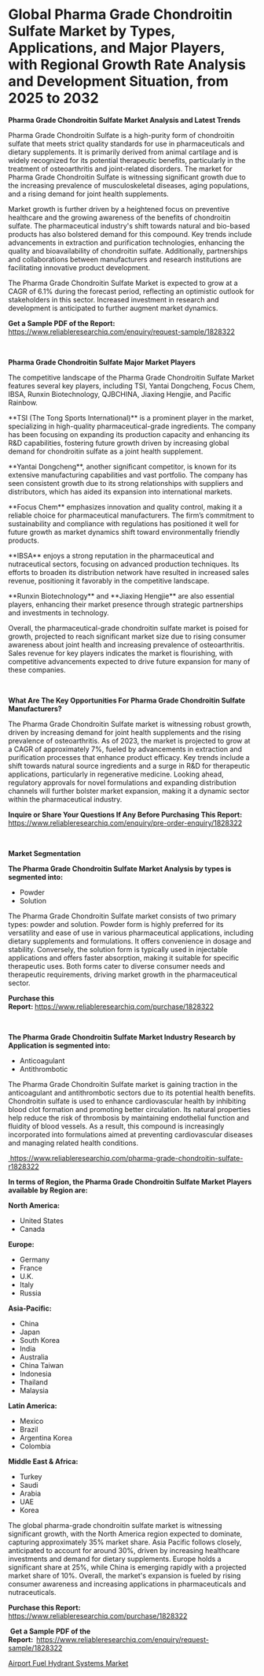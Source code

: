 <p><h1>Global Pharma Grade Chondroitin Sulfate Market by Types, Applications, and Major Players, with Regional Growth Rate Analysis and Development Situation, from 2025 to 2032</h1></p><p><strong>Pharma Grade Chondroitin Sulfate Market Analysis and Latest Trends</strong></p>
<p><p>Pharma Grade Chondroitin Sulfate is a high-purity form of chondroitin sulfate that meets strict quality standards for use in pharmaceuticals and dietary supplements. It is primarily derived from animal cartilage and is widely recognized for its potential therapeutic benefits, particularly in the treatment of osteoarthritis and joint-related disorders. The market for Pharma Grade Chondroitin Sulfate is witnessing significant growth due to the increasing prevalence of musculoskeletal diseases, aging populations, and a rising demand for joint health supplements.</p><p>Market growth is further driven by a heightened focus on preventive healthcare and the growing awareness of the benefits of chondroitin sulfate. The pharmaceutical industry's shift towards natural and bio-based products has also bolstered demand for this compound. Key trends include advancements in extraction and purification technologies, enhancing the quality and bioavailability of chondroitin sulfate. Additionally, partnerships and collaborations between manufacturers and research institutions are facilitating innovative product development.</p><p>The Pharma Grade Chondroitin Sulfate Market is expected to grow at a CAGR of 6.1% during the forecast period, reflecting an optimistic outlook for stakeholders in this sector. Increased investment in research and development is anticipated to further augment market dynamics.</p></p>
<p><strong>Get a Sample PDF of the Report:&nbsp;</strong> <a href="https://www.reliableresearchiq.com/enquiry/request-sample/1828322?utm_campaign=2335&utm_medium=2&utm_source=Github&utm_content=ia&utm_term=28022025&utm_id=pharma-grade-chondroitin-sulfate">https://www.reliableresearchiq.com/enquiry/request-sample/1828322</a></p>
<p>&nbsp;</p>
<p><strong>Pharma Grade Chondroitin Sulfate Major Market Players</strong></p>
<p><p>The competitive landscape of the Pharma Grade Chondroitin Sulfate Market features several key players, including TSI, Yantai Dongcheng, Focus Chem, IBSA, Runxin Biotechnology, QJBCHINA, Jiaxing Hengjie, and Pacific Rainbow. </p><p>**TSI (The Tong Sports International)** is a prominent player in the market, specializing in high-quality pharmaceutical-grade ingredients. The company has been focusing on expanding its production capacity and enhancing its R&D capabilities, fostering future growth driven by increasing global demand for chondroitin sulfate as a joint health supplement.</p><p>**Yantai Dongcheng**, another significant competitor, is known for its extensive manufacturing capabilities and vast portfolio. The company has seen consistent growth due to its strong relationships with suppliers and distributors, which has aided its expansion into international markets.</p><p>**Focus Chem** emphasizes innovation and quality control, making it a reliable choice for pharmaceutical manufacturers. The firm’s commitment to sustainability and compliance with regulations has positioned it well for future growth as market dynamics shift toward environmentally friendly products.</p><p>**IBSA** enjoys a strong reputation in the pharmaceutical and nutraceutical sectors, focusing on advanced production techniques. Its efforts to broaden its distribution network have resulted in increased sales revenue, positioning it favorably in the competitive landscape.</p><p>**Runxin Biotechnology** and **Jiaxing Hengjie** are also essential players, enhancing their market presence through strategic partnerships and investments in technology. </p><p>Overall, the pharmaceutical-grade chondroitin sulfate market is poised for growth, projected to reach significant market size due to rising consumer awareness about joint health and increasing prevalence of osteoarthritis. Sales revenue for key players indicates the market is flourishing, with competitive advancements expected to drive future expansion for many of these companies.</p></p>
<p>&nbsp;</p>
<p><strong>What Are The Key Opportunities For Pharma Grade Chondroitin Sulfate Manufacturers?</strong></p>
<p><p>The Pharma Grade Chondroitin Sulfate market is witnessing robust growth, driven by increasing demand for joint health supplements and the rising prevalence of osteoarthritis. As of 2023, the market is projected to grow at a CAGR of approximately 7%, fueled by advancements in extraction and purification processes that enhance product efficacy. Key trends include a shift towards natural source ingredients and a surge in R&D for therapeutic applications, particularly in regenerative medicine. Looking ahead, regulatory approvals for novel formulations and expanding distribution channels will further bolster market expansion, making it a dynamic sector within the pharmaceutical industry.</p></p>
<p><strong>Inquire or Share Your Questions If Any Before Purchasing This Report:</strong> <a href="https://www.reliableresearchiq.com/enquiry/pre-order-enquiry/1828322?utm_campaign=2335&utm_medium=2&utm_source=Github&utm_content=ia&utm_term=28022025&utm_id=pharma-grade-chondroitin-sulfate">https://www.reliableresearchiq.com/enquiry/pre-order-enquiry/1828322</a></p>
<p>&nbsp;</p>
<p><strong>Market Segmentation</strong></p>
<p><strong>The Pharma Grade Chondroitin Sulfate Market Analysis by types is segmented into:</strong></p>
<p><ul><li>Powder</li><li>Solution</li></ul></p>
<p><p>The Pharma Grade Chondroitin Sulfate market consists of two primary types: powder and solution. Powder form is highly preferred for its versatility and ease of use in various pharmaceutical applications, including dietary supplements and formulations. It offers convenience in dosage and stability. Conversely, the solution form is typically used in injectable applications and offers faster absorption, making it suitable for specific therapeutic uses. Both forms cater to diverse consumer needs and therapeutic requirements, driving market growth in the pharmaceutical sector.</p></p>
<p><strong>Purchase this Report:&nbsp;</strong><a href="https://www.reliableresearchiq.com/purchase/1828322?utm_campaign=2335&utm_medium=2&utm_source=Github&utm_content=ia&utm_term=28022025&utm_id=pharma-grade-chondroitin-sulfate">https://www.reliableresearchiq.com/purchase/1828322</a></p>
<p>&nbsp;</p>
<p><strong>The Pharma Grade Chondroitin Sulfate Market Industry Research by Application is segmented into:</strong></p>
<p><ul><li>Anticoagulant</li><li>Antithrombotic</li></ul></p>
<p><p>The Pharma Grade Chondroitin Sulfate market is gaining traction in the anticoagulant and antithrombotic sectors due to its potential health benefits. Chondroitin sulfate is used to enhance cardiovascular health by inhibiting blood clot formation and promoting better circulation. Its natural properties help reduce the risk of thrombosis by maintaining endothelial function and fluidity of blood vessels. As a result, this compound is increasingly incorporated into formulations aimed at preventing cardiovascular diseases and managing related health conditions.</p></p>
<p><a href="https://www.reliableresearchiq.com/pharma-grade-chondroitin-sulfate-r1828322?utm_campaign=2335&utm_medium=2&utm_source=Github&utm_content=ia&utm_term=28022025&utm_id=pharma-grade-chondroitin-sulfate">&nbsp;https://www.reliableresearchiq.com/pharma-grade-chondroitin-sulfate-r1828322</a></p>
<p><strong>In terms of Region, the Pharma Grade Chondroitin Sulfate Market Players available by Region are:</strong></p>
<p>
    <p> <strong> North America: </strong>
        <ul>
            <li>United States</li>
            <li>Canada</li>
        </ul>
        </p> 
    <p> <strong> Europe: </strong>
        <ul>
            <li>Germany</li>
            <li>France</li>
            <li>U.K.</li>
            <li>Italy</li>
            <li>Russia</li>
        </ul>
        </p> 
    <p> <strong> Asia-Pacific: </strong>
        <ul>
            <li>China</li>
            <li>Japan</li>
            <li>South Korea</li>
            <li>India</li>
            <li>Australia</li>
            <li>China Taiwan</li>
            <li>Indonesia</li>
            <li>Thailand</li>
            <li>Malaysia</li>
        </ul>
        </p> 
    <p> <strong> Latin America: </strong>
        <ul>
            <li>Mexico</li>
            <li>Brazil</li>
            <li>Argentina Korea</li>
            <li>Colombia</li>
        </ul>
        </p> 
    <p> <strong> Middle East & Africa: </strong>
        <ul>
            <li>Turkey</li>
            <li>Saudi</li>
            <li>Arabia</li>
            <li>UAE</li>
            <li>Korea</li>
        </ul>
    </p>
    </p>
<p><p>The global pharma-grade chondroitin sulfate market is witnessing significant growth, with the North America region expected to dominate, capturing approximately 35% market share. Asia Pacific follows closely, anticipated to account for around 30%, driven by increasing healthcare investments and demand for dietary supplements. Europe holds a significant share at 25%, while China is emerging rapidly with a projected market share of 10%. Overall, the market's expansion is fueled by rising consumer awareness and increasing applications in pharmaceuticals and nutraceuticals.</p></p>
<p><strong>Purchase this Report: </strong><a href="https://www.reliableresearchiq.com/purchase/1828322?utm_campaign=2335&utm_medium=2&utm_source=Github&utm_content=ia&utm_term=28022025&utm_id=pharma-grade-chondroitin-sulfate">https://www.reliableresearchiq.com/purchase/1828322</a></p>
<p>&nbsp;<strong>Get a Sample PDF of the Report:&nbsp;&nbsp;</strong><a href="https://www.reliableresearchiq.com/enquiry/request-sample/1828322?utm_campaign=2335&utm_medium=2&utm_source=Github&utm_content=ia&utm_term=28022025&utm_id=pharma-grade-chondroitin-sulfate">https://www.reliableresearchiq.com/enquiry/request-sample/1828322</a></p>
<p><strong></strong></p>
<p><p><a href="https://github.com/qetelosooya/Market-Research-Report-List-1/blob/main/airport-fuel-hydrant-systems-market.md?utm_campaign=2335&utm_medium=2&utm_source=Github&utm_content=ia&utm_term=28022025&utm_id=pharma-grade-chondroitin-sulfate">Airport Fuel Hydrant Systems Market</a></p></p>